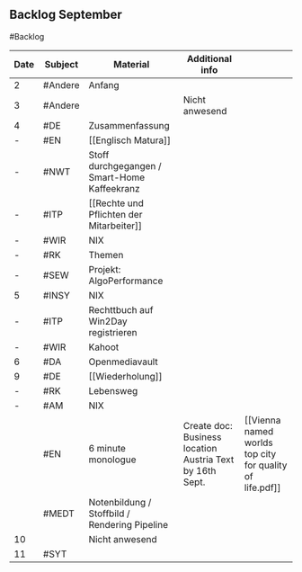 ## Backlog September
#Backlog

| Date | Subject | Material                                      | Additional info                                          |                                                          |
| ---- | ------- | --------------------------------------------- | -------------------------------------------------------- | -------------------------------------------------------- |
| 2    | #Andere | Anfang                                        |                                                          |                                                          |
| 3    | #Andere |                                               | Nicht anwesend                                           |                                                          |
| 4    | #DE     | Zusammenfassung                               |                                                          |                                                          |
| -    | #EN     | [[Englisch Matura]]                           |                                                          |                                                          |
| -    | #NWT    | Stoff durchgegangen / Smart-Home Kaffeekranz  |                                                          |                                                          |
| -    | #ITP    | [[Rechte und Pflichten der Mitarbeiter]]      |                                                          |                                                          |
| -    | #WIR    | NIX                                           |                                                          |                                                          |
| -    | #RK     | Themen                                        |                                                          |                                                          |
| -    | #SEW    | Projekt: AlgoPerformance                      |                                                          |                                                          |
| 5    | #INSY   | NIX                                           |                                                          |                                                          |
| -    | #ITP    | Rechttbuch auf Win2Day registrieren           |                                                          |                                                          |
| -    | #WIR    | Kahoot                                        |                                                          |                                                          |
| 6    | #DA     | Openmediavault                                |                                                          |                                                          |
| 9    | #DE     | [[Wiederholung]]                              |                                                          |                                                          |
| -    | #RK     | Lebensweg                                     |                                                          |                                                          |
| -    | #AM     | NIX                                           |                                                          |                                                          |
|      | #EN     | 6 minute monologue                            | Create doc: Business location Austria Text by 16th Sept. | [[Vienna named worlds top city for quality of life.pdf]] |
|      | #MEDT   | Notenbildung / Stoffbild / Rendering Pipeline |                                                          |                                                          |
| 10   |         | Nicht anwesend                                |                                                          |                                                          |
| 11   | #SYT    |                                               |                                                          |                                                          |
